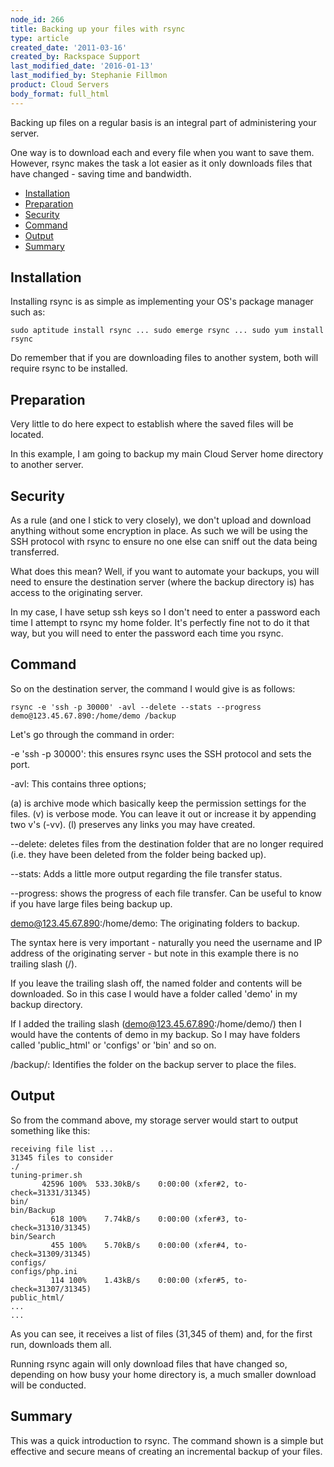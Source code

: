 ```yaml
---
node_id: 266
title: Backing up your files with rsync
type: article
created_date: '2011-03-16'
created_by: Rackspace Support
last_modified_date: '2016-01-13'
last_modified_by: Stephanie Fillmon
product: Cloud Servers
body_format: full_html
---
```


Backing up files on a regular basis is an integral part of administering
your server.

One way is to download each and every file when you want to save them.
However, rsync makes the task a lot easier as it only downloads files
that have changed - saving time and bandwidth.

-   [<span class="toctext">Installation</span>](#Installation)
-   [<span class="toctext">Preparation</span>](#Preparation)
-   [<span class="toctext">Security</span>](#Security)
-   [<span class="toctext">Command</span>](#Command)
-   [<span class="toctext">Output</span>](#Output)
-   [<span class="toctext">Summary</span>](#Summary)

<span>Installation</span>
-----------------------------

Installing rsync is as simple as implementing your OS's package manager
such as:

    sudo aptitude install rsync ... sudo emerge rsync ... sudo yum install rsync

Do remember that if you are downloading files to another system, both
will require rsync to be installed.

<span class="mw-headline">Preparation </span>
-------------------------------------------------

Very little to do here expect to establish where the saved files will be
located.

In this example, I am going to backup my main Cloud Server home
directory to another server.

<span class="mw-headline">Security </span>
----------------------------------------------

As a rule (and one I stick to very closely), we don't upload and
download anything without some encryption in place. As such we will be
using the SSH protocol with rsync to ensure no one else can sniff out
the data being transferred.

What does this mean? Well, if you want to automate your backups, you
will need to ensure the destination server (where the backup directory
is) has access to the originating server.

In my case, I have setup ssh keys so I don't need to enter a password
each time I attempt to rsync my home folder. It's perfectly fine not to
do it that way, but you will need to enter the password each time you
rsync.

<span class="mw-headline">Command </span>
---------------------------------------------

So on the destination server, the command I would give is as follows:

    rsync -e 'ssh -p 30000' -avl --delete --stats --progress demo@123.45.67.890:/home/demo /backup

Let's go through the command in order:

-e 'ssh -p 30000': this ensures rsync uses the SSH protocol and sets the
port.

-avl: This contains three options;

\(a) is archive mode which basically keep the permission settings for the
files. (v) is verbose mode. You can leave it out or increase it by
appending two v's (-vv). (l) preserves any links you may have created.

--delete: deletes files from the destination folder that are no longer
required (i.e. they have been deleted from the folder being backed up).

--stats: Adds a little more output regarding the file transfer status.

--progress: shows the progress of each file transfer. Can be useful to
know if you have large files being backup up.

demo@123.45.67.890:/home/demo: The originating folders to backup.

The syntax here is very important - naturally you need the username and
IP address of the originating server - but note in this example there is
no trailing slash (/).

If you leave the trailing slash off, the named folder and contents will
be downloaded. So in this case I would have a folder called 'demo' in my
backup directory.

If I added the trailing slash (demo@123.45.67.890:/home/demo/) then I
would have the contents of demo in my backup. So I may have folders
called 'public\_html' or 'configs' or 'bin' and so on.

/backup/: Identifies the folder on the backup server to place the files.

<span class="mw-headline">Output </span>
--------------------------------------------

So from the command above, my storage server would start to output
something like this:

    receiving file list ...
    31345 files to consider
    ./
    tuning-primer.sh
           42596 100%  533.30kB/s    0:00:00 (xfer#2, to-check=31331/31345)
    bin/
    bin/Backup
             618 100%    7.74kB/s    0:00:00 (xfer#3, to-check=31310/31345)
    bin/Search
             455 100%    5.70kB/s    0:00:00 (xfer#4, to-check=31309/31345)
    configs/
    configs/php.ini
             114 100%    1.43kB/s    0:00:00 (xfer#5, to-check=31307/31345)
    public_html/
    ...
    ...

As you can see, it receives a list of files (31,345 of them) and, for
the first run, downloads them all.

Running rsync again will only download files that have changed so,
depending on how busy your home directory is, a much smaller download
will be conducted.

<span class="mw-headline">Summary </span>
---------------------------------------------

This was a quick introduction to rsync. The command shown is a simple
but effective and secure means of creating an incremental backup of your
files.

